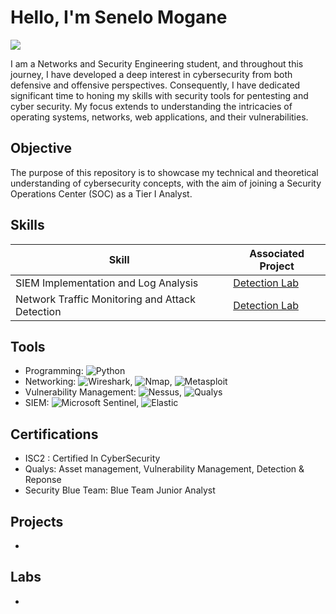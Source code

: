 # Hello, I'm Senelo Mogane
<a href="https://linkedin.com"><img src="https://img.shields.io/badge/-LinkedIn-0072b1?&style=for-the-badge&logo=linkedin&logoColor=white" /></a>


I am a Networks and Security Engineering student, and throughout this journey, I have developed a deep interest in cybersecurity from both defensive and offensive perspectives. Consequently, I have dedicated significant time to honing my skills with security tools for pentesting and cyber security. My focus extends to understanding the intricacies of operating systems, networks, web applications, and their vulnerabilities.

## Objective

The purpose of this repository is to showcase my technical and theoretical understanding of cybersecurity concepts, with the aim of joining a Security Operations Center (SOC) as a Tier I Analyst.

## Skills

| Skill                                         | Associated Project         |
|-----------------------------------------------|----------------------------|
| SIEM Implementation and Log Analysis          | <a href="https://google.com">Detection Lab</a>|
| Network Traffic Monitoring and Attack Detection | <a href="https://google.com">Detection Lab</a>|

## Tools
- Programming: ![Python](https://img.shields.io/badge/-Python-3776AB?style=flat&logo=Python&logoColor=white)
- Networking: ![Wireshark](https://img.shields.io/badge/-Wireshark-1679A7?style=flat&logo=Wireshark&logoColor=white), ![Nmap](https://img.shields.io/badge/-Nmap-4682B4?style=flat&logo=nmap&logoColor=white), ![Metasploit](https://img.shields.io/badge/-Metasploit-0576B5?style=flat&logo=Metasploit&logoColor=white)
- Vulnerability Management: ![Nessus](https://img.shields.io/badge/-Nessus-00CFA1?style=flat&logo=Nessus&logoColor=white), ![Qualys](https://img.shields.io/badge/-Qualys-DC3E15?style=flat&logo=Qualys&logoColor=white)
- SIEM: ![Microsoft Sentinel](https://img.shields.io/badge/-Microsoft_Sentinel-0078D4?style=flat&logo=Microsoft&logoColor=white), ![Elastic](https://img.shields.io/badge/-Elastic-005571?style=flat&logo=Elastic&logoColor=white)


## Certifications
- ISC2 : Certified In CyberSecurity
- Qualys: Asset management, Vulnerability Management, Detection & Reponse
- Security Blue Team: Blue Team Junior Analyst

## Projects
-
## Labs
-
